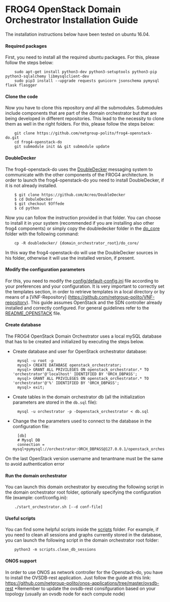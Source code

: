 # FROG4 OpenStack Domain Orchestrator Installation Guide

The installation instructions below have been tested on ubuntu 16.04.

#### Required packages
First, you need to install all the required ubuntu packages. For this, please follow the steps below:
    
        sudo apt-get install python3-dev python3-setuptools python3-pip python3-sqlalchemy libmysqlclient-dev
		sudo pip3 install --upgrade requests gunicorn jsonschema pymysql flask flasgger

#### Clone the code
Now you have to clone this repository _and_ all the submodules. Submodules include components that are part of the domain orchestrator but that are being developed in different repositories. This lead to the necessity to clone them as well in the right folders. For this, please follow the steps below:

        git clone https://github.com/netgroup-polito/frog4-openstack-do.git
        cd frog4-openstack-do
        git submodule init && git submodule update

#### DoubleDecker
The frog4-openstack-do uses the [DoubleDecker](https://github.com/Acreo/DoubleDecker) messaging system to communicate with the other components of the FROG4 architecture. In order to launch the frog4-openstack-do you need to install DoubleDecker, if it is not already installed.
	
		$ git clone https://github.com/Acreo/DoubleDecker
		$ cd DobuleDecker 
		$ git checkout 93ffede
		$ cd python
		 
Now you can follow the instruction provided in that folder. You can choose to install it in your system (recommended if you are installing also other frog4 components) or simply copy the doubledecker folder in the [do_core](do_core) folder with the following command:

		cp -R doubledecker/ {domain_orchestrator_root}/do_core/
In this way the frog4-openstack-do will use the DoubleDecker sources in his folder, otherwise it will use the installed version, if present.

#### Modify the configuration parameters
For this, you need to modify the [config/default-config.ini](config/default-config.ini) file according to your preferences and your configuration. 
It is very important to correctly set the templates section, in order to retrieve templates in a local directory or by means of a [VNF-Repository] (https://github.com/netgroup-polito/VNF-repository).
This guide assumes OpenStack and the SDN controller already installed and correctly configured. For general guidelines refer to the [README_OPENSTACK](README_OPENSTACK.md) file.

#### Create database
The FROG4 OpenStack Domain Orchestrator uses a local mySQL database that has to be created and initialized by executing the steps below.

- Create database and user for OpenStack orchestrator database:
	    
        mysql -u root -p
        mysql> CREATE DATABASE openstack_orchestrator;
        mysql> GRANT ALL PRIVILEGES ON openstack_orchestrator.* TO 'orchestrator'@'localhost' IDENTIFIED BY 'ORCH_DBPASS';
        mysql> GRANT ALL PRIVILEGES ON openstack_orchestrator.* TO 'orchestrator'@'%' IDENTIFIED BY 'ORCH_DBPASS';	
        mysql> exit;
    
- Create tables in the domain orchestrator db (all the initialization parameters are stored in the ``db.sql`` file):
    
        mysql -u orchestrator -p -Dopenstack_orchestrator < db.sql

- Change the the parameters used to connect to the database in the configuration file:

        [db]
        # Mysql DB
        connection = mysql+pymysql://orchestrator:ORCH_DBPASS@127.0.0.1/openstack_orchestrator

On the last OpenStack version username and tenantnane must be the same to avoid authentication error
        
#### Run the domain orchestrator
You can launch this domain orchestrator by executing the following script in the domain orchestrator root folder, optionally specifying the configuration file (example: conf/config.ini):
        
        ./start_orchestrator.sh [--d conf-file]

#### Useful scripts
You can find some helpful scripts inside the [scripts](scripts) folder. For example, if you need to clean all sessions and graphs currently stored in the database, you can launch the following script in the domain orchestrator root folder:
        
        python3 -m scripts.clean_db_sessions
#### ONOS support
In order to use ONOS as network controller for the Openstack-do, you have to install the OVSDB-rest application. Just follow the guide at this link: https://github.com/netgroup-polito/onos-applications/tree/master/ovsdb-rest
*Remember to update the ovsdb-rest consifguration based on your topology (usually an ovsdb node for each compute node)
